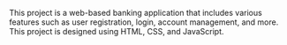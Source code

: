 



This project  is a web-based banking application that includes various features such as user registration, login, account management, and more. This project is designed using HTML, CSS, and JavaScript.
